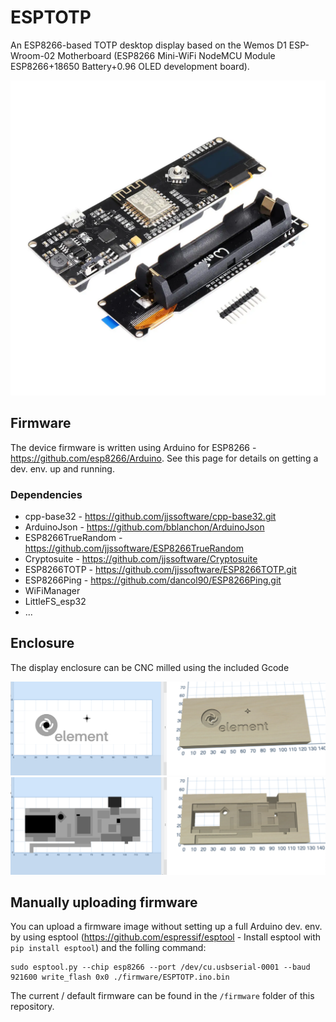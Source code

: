 # ESPTOTP

An ESP8266-based TOTP desktop display based on the Wemos D1 ESP-Wroom-02 Motherboard (ESP8266 Mini-WiFi NodeMCU Module ESP8266+18650 Battery+0.96 OLED development board).

![Alt Wemos display board](/images/wemos_d1_display_board.webp?raw=true "Wemos display board")

## Firmware

The device firmware is written using Arduino for ESP8266 - https://github.com/esp8266/Arduino. See this page for details on getting a dev. env. up and running.

### Dependencies

* cpp-base32 - https://github.com/jjssoftware/cpp-base32.git
* ArduinoJson - https://github.com/bblanchon/ArduinoJson
* ESP8266TrueRandom - https://github.com/jjssoftware/ESP8266TrueRandom
* Cryptosuite - https://github.com/jjssoftware/Cryptosuite
* ESP8266TOTP - https://github.com/jjssoftware/ESP8266TOTP.git
* ESP8266Ping - https://github.com/dancol90/ESP8266Ping.git
* WiFiManager
* LittleFS_esp32
* ...

## Enclosure

The display enclosure can be CNC milled using the included Gcode

![Alt text](/images/wemos_front.png?raw=true "Display enclosure front")
![Alt text](/images/wemos_back.png?raw=true "Display enclosure back")

## Manually uploading firmware

You can upload a firmware image without setting up a full Arduino dev. env. by using esptool (https://github.com/espressif/esptool - Install esptool with `pip install esptool`) and the folling command:

```
sudo esptool.py --chip esp8266 --port /dev/cu.usbserial-0001 --baud 921600 write_flash 0x0 ./firmware/ESPTOTP.ino.bin
```

The current / default firmware can be found in the `/firmware` folder of this repository.
